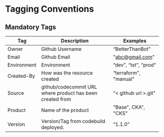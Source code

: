 # Tagging Conventions
## Mandatory Tags
| Tag | Description | Examples |
| --- | --- | --- |
| Owner | Github Username | “BetterThanBot” |
| Email | Github Email | "abc@gmail.com" |
| Environment | Environment | “dev”, “tst”, “prod” |
| Created-By | How was the resource created | “terraform”, "manual" |
| Source | github/codecommit URL where product has been created from | “< github url >.git" |
| Product | Name of the product | "Base", CKA”, "CKS" |
| Version | Version/Tag from codebuild deployed. | “1.1.0” |





